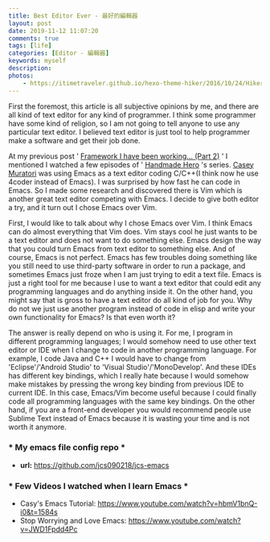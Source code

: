 ```yaml
---
title: Best Editor Ever - 最好的編輯器
layout: post
date: 2019-11-12 11:07:20
comments: true
tags: [life]
categories: [Editor - 編輯器]
keywords: myself
description: 
photos:
	- https://itimetraveler.github.io/hexo-theme-hiker/2016/10/24/Hiker%E4%B8%BB%E9%A2%98%E9%A2%84%E8%A7%88/homepage-index.png
---
```


First the foremost, this article is all subjective opinions 
by me, and there are all kind of text editor for any kind of 
programmer. I think some programmer have some kind of religion, 
so I am not going to tell anyone to use any particular text 
editor. I believed text editor is just tool to help programmer 
make a software and get their job done.

At my previous post '
[Framework I have been working... (Part 2)](?page=Framework_sp_I_sp_have_sp_been_sp_working_sp_-Part_sp_2-)
' I mentioned I watched a few episodes of '
[Handmade Hero](https://www.youtube.com/user/handmadeheroarchive)
's series.
[Casey Muratori](https://twitter.com/cmuratori)
was using Emacs as a text editor coding C/C++(I think now he use 4coder instead of Emacs). I was surprised by how fast he can code in Emacs. So I made some research and discovered there is Vim which is another great text editor competing with Emacs. I decide to give both editor a try, and it turn out I chose Emacs over Vim.

First, I would like to talk about why I chose Emacs over Vim. 
I think Emacs can do almost everything that Vim does. Vim stays 
cool he just wants to be a text editor and does not want to do 
something else. Emacs design the way that you could turn Emacs 
from text editor to something else. And of course, Emacs is not 
perfect. Emacs has few troubles doing something like you still 
need to use third-party software in order to run a package, and 
sometimes Emacs just froze when I am just trying to edit a text 
file. Emacs is just a right tool for me because I use to want a 
text editor that could edit any programming languages and do 
anything inside it. On the other hand, you might say that is 
gross to have a text editor do all kind of job for you. Why do 
not we just use another program instead of code in elisp and 
write your own functionality for Emacs? Is that even worth it?

The answer is really depend on who is using it. For me, I 
program in different programming languages; I would somehow 
need to use other text editor or IDE when I change to code in 
another programming language. For example, I code Java and C++ 
I would have to change from 'Eclipse'/'Android Studio' to 'Visual 
Studio'/'MonoDevelop'. And these IDEs has different key bindings, 
which I really hate because I would somehow make mistakes by 
pressing the wrong key binding from previous IDE to current IDE. 
In this case, Emacs/Vim become useful because I could finally 
code all programming languages with the same key bindings. On 
the other hand, if you are a front-end developer you would 
recommend people use Sublime Text instead of Emacs because it 
is wasting your time and is not worth it anymore.

### * My emacs file config repo *

* **url:** https://github.com/jcs090218/jcs-emacs

### * Few Videos I watched when I learn Emacs *

* Casy's Emacs Tutorial: https://www.youtube.com/watch?v=hbmV1bnQ-i0&t=1584s
*  Stop Worrying and Love Emacs: https://www.youtube.com/watch?v=JWD1Fpdd4Pc
